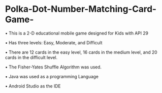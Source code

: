 # Polka-Dot-Number-Matching-Card-Game-

•	This is a 2-D educational mobile game designed for Kids with API 29

•	Has three levels: Easy, Moderate, and Difficult

•	There are 12 cards in the easy level, 16 cards in the medium level, and 20 cards in the difficult level.

•	The Fisher-Yates Shuffle Algorithm was used.

•	Java was used as a programming Language 

•	Android Studio as the IDE

